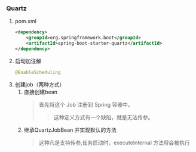 ### Quartz
1. pom.xml
    ```xml
    <dependency>
        <groupId>org.springframework.boot</groupId>
        <artifactId>spring-boot-starter-quartz</artifactId>
    </dependency>
    ```
2. 启动加注解
    ```java
    @EnableScheduling
    ```    
3. 创建job（两种方式）
    1. 直接创建bean
        >首先将这个 Job 注册到 Spring 容器中。
        >> 这种定义方式有一个缺陷，就是无法传参。
    2. 继承QuartzJobBean 并实现默认的方法
        >这种凡是支持传参,任务启动时，executeInternal 方法将会被执行